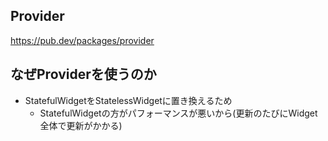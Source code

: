 ## Provider
https://pub.dev/packages/provider


## なぜProviderを使うのか

- StatefulWidgetをStatelessWidgetに置き換えるため
  - StatefulWidgetの方がパフォーマンスが悪いから(更新のたびにWidget全体で更新がかかる)
